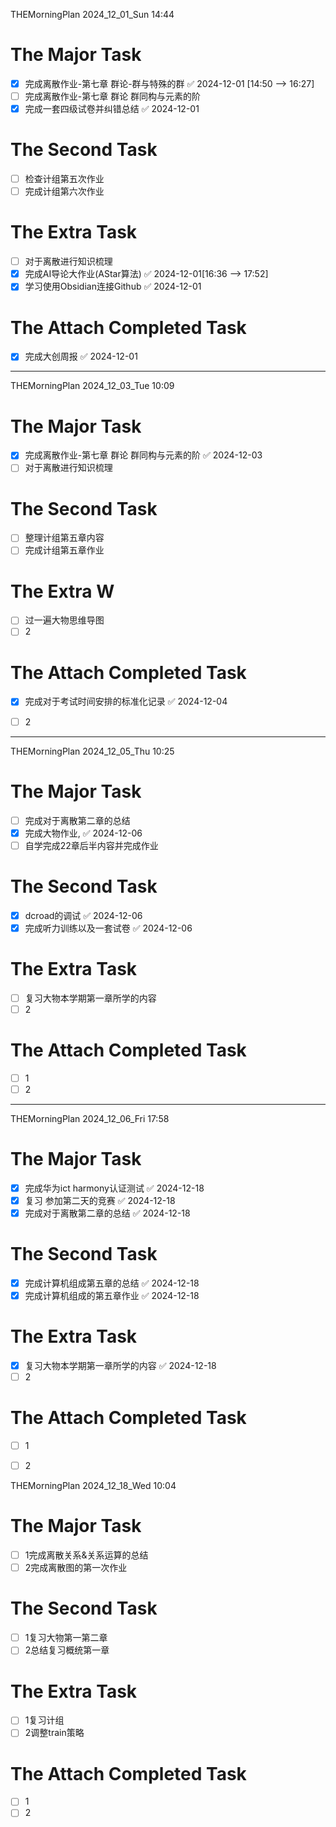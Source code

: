 THEMorningPlan
2024_12_01_Sun
14:44
# The Major Task
- [x] 完成离散作业-第七章 群论-群与特殊的群 ✅ 2024-12-01 [14:50 --> 16:27]
- [ ] 完成离散作业-第七章 群论 群同构与元素的阶
- [x] 完成一套四级试卷并纠错总结 ✅ 2024-12-01

# The Second Task
- [ ] 检查计组第五次作业
- [ ] 完成计组第六次作业

# The Extra Task
- [ ] 对于离散进行知识梳理
- [x] 完成AI导论大作业(AStar算法) ✅ 2024-12-01[16:36 --> 17:52] 
- [x] 学习使用Obsidian连接Github ✅ 2024-12-01

# The Attach Completed Task
- [x] 完成大创周报 ✅ 2024-12-01


---

THEMorningPlan
2024_12_03_Tue
10:09
# The Major Task
- [x] 完成离散作业-第七章 群论 群同构与元素的阶 ✅ 2024-12-03
- [ ] 对于离散进行知识梳理

# The Second Task
- [ ] 整理计组第五章内容
- [ ] 完成计组第五章作业

# The Extra W
- [ ] 过一遍大物思维导图
- [ ] 2

# The Attach Completed Task
- [x] 完成对于考试时间安排的标准化记录 ✅ 2024-12-04
- [ ] 2


---
THEMorningPlan
2024_12_05_Thu
10:25
# The Major Task
- [ ] 完成对于离散第二章的总结
- [x] 完成大物作业, ✅ 2024-12-06
- [ ] 自学完成22章后半内容并完成作业

# The Second Task
- [x] dcroad的调试 ✅ 2024-12-06
- [x] 完成听力训练以及一套试卷 ✅ 2024-12-06

# The Extra Task
- [ ] 复习大物本学期第一章所学的内容
- [ ] 2

# The Attach Completed Task
- [ ] 1
- [ ] 2

---

THEMorningPlan
2024_12_06_Fri
17:58
# The Major Task
- [x] 完成华为ict harmony认证测试 ✅ 2024-12-18
- [x] 复习 参加第二天的竞赛 ✅ 2024-12-18
- [x] 完成对于离散第二章的总结 ✅ 2024-12-18

# The Second Task
- [x] 完成计算机组成第五章的总结 ✅ 2024-12-18
- [x] 完成计算机组成的第五章作业 ✅ 2024-12-18

# The Extra Task
- [x] 复习大物本学期第一章所学的内容 ✅ 2024-12-18
- [ ] 2

# The Attach Completed Task
- [ ] 1
- [ ] 2


THEMorningPlan
2024_12_18_Wed
10:04
# The Major Task
- [ ] 1完成离散关系&关系运算的总结
- [ ] 2完成离散图的第一次作业

# The Second Task
- [ ] 1复习大物第一第二章
- [ ] 2总结复习概统第一章

# The Extra Task
- [ ] 1复习计组
- [ ] 2调整train策略

# The Attach Completed Task
- [ ] 1
- [ ] 2